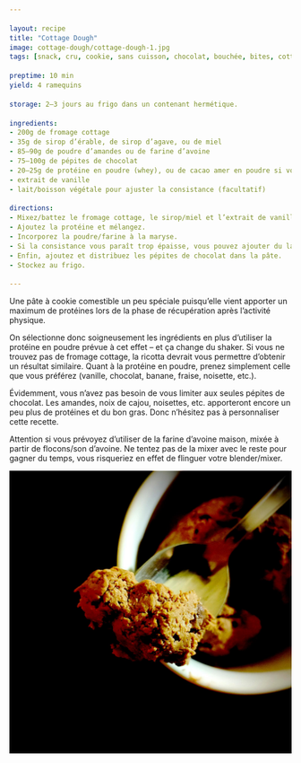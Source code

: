 ```yaml
---

layout: recipe
title: "Cottage Dough"
image: cottage-dough/cottage-dough-1.jpg
tags: [snack, cru, cookie, sans cuisson, chocolat, bouchée, bites, cottage cheese, protéines, récupération, whey, avoine, amandes]

preptime: 10 min
yield: 4 ramequins

storage: 2–3 jours au frigo dans un contenant hermétique.

ingredients:
- 200g de fromage cottage
- 35g de sirop d’érable, de sirop d’agave, ou de miel
- 85–90g de poudre d’amandes ou de farine d’avoine
- 75–100g de pépites de chocolat
- 20–25g de protéine en poudre (whey), ou de cacao amer en poudre si vous n’en consommez pas
- extrait de vanille
- lait/boisson végétale pour ajuster la consistance (facultatif)

directions:
- Mixez/battez le fromage cottage, le sirop/miel et l’extrait de vanille pour obtenir une consistance bien lisse.
- Ajoutez la protéine et mélangez. 
- Incorporez la poudre/farine à la maryse.
- Si la consistance vous paraît trop épaisse, vous pouvez ajouter du lait ou de la boisson végétale.
- Enfin, ajoutez et distribuez les pépites de chocolat dans la pâte. 
- Stockez au frigo.

---
```


Une pâte à cookie comestible un peu spéciale puisqu’elle vient apporter un maximum de protéines lors de la phase de récupération après l’activité physique.

On sélectionne donc soigneusement les ingrédients en plus d’utiliser la protéine en poudre prévue à cet effet – et ça change du shaker. Si vous ne trouvez pas de fromage cottage, la ricotta devrait vous permettre d’obtenir un résultat similaire. Quant à la protéine en poudre, prenez simplement celle que vous préférez (vanille, chocolat, banane, fraise, noisette, etc.). 

Évidemment, vous n’avez pas besoin de vous limiter aux seules pépites de chocolat. Les amandes, noix de cajou, noisettes, etc. apporteront encore un peu plus de protéines et du bon gras. Donc n’hésitez pas à personnaliser cette recette. 

Attention si vous prévoyez d’utiliser de la farine d’avoine maison, mixée à partir de flocons/son d’avoine. Ne tentez pas de la mixer avec le reste pour gagner du temps, vous risqueriez en effet de flinguer votre blender/mixer. 

![Pour une vraie expérience cookie dough, la consistance doit ressembler à la pâte à cookie après passage au frigo. Il faut donc pouvoir passer une cuillère à glace dedans sans forcer et former des boules. Pour une expérience plus onctueuse on peut néanmoins ajouter du lait.](../images/cottage-dough/cottage-dough-2.jpg)